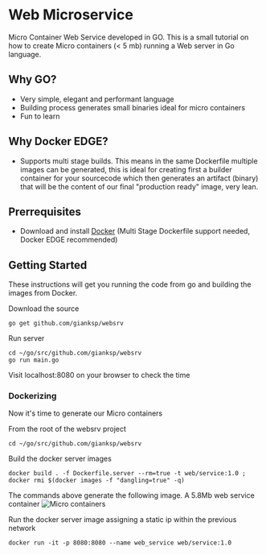 # Web Microservice

Micro Container Web Service developed in GO. This is a small tutorial on how to create Micro containers (< 5 mb) running a Web server in Go language.

## Why GO?

* Very simple, elegant and performant language
* Building process generates small binaries ideal for micro containers
* Fun to learn

## Why Docker EDGE?

* Supports multi stage builds. This means in the same Dockerfile multiple images can be generated, this is ideal for creating first a builder container for your sourcecode which then generates an artifact (binary) that will be the content of our final "production ready" image, very lean.

## Prerrequisites

* Download and install [Docker](https://docs.docker.com/docker-for-mac/install/) (Multi Stage Dockerfile support needed, Docker EDGE recommended)

## Getting Started

These instructions will get you running the code from go and building the images from Docker.

Download the source
```
go get github.com/gianksp/websrv
```

Run server

```
cd ~/go/src/github.com/gianksp/websrv
go run main.go
```

Visit localhost:8080 on your browser to check the time

### Dockerizing

Now it's time to generate our Micro containers

From the root of the websrv project
```
cd ~/go/src/github.com/gianksp/websrv
```

Build the docker server images
```
docker build . -f Dockerfile.server --rm=true -t web/service:1.0 ; docker rmi $(docker images -f "dangling=true" -q)
```

The commands above generate the following image. A 5.8Mb web service container
![Micro containers](https://preview.ibb.co/kkg6dF/Screen_Shot_2017_06_11_at_16_35_34.png)

Run the docker server image assigning a static ip within the previous network
```
docker run -it -p 8080:8080 --name web_service web/service:1.0
```
